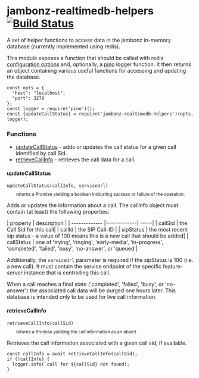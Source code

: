 # jambonz-realtimedb-helpers  [![Build Status](https://secure.travis-ci.org/jambonz/jambonz-realtimedb-helpers.png)](http://travis-ci.org/jambonz/jambonz-realtimedb-helpers)


A set of helper functions to access data in the jambonz in-memory database (currently implemented using redis).

This module exposes a function that should be called with redis [configuration options](https://github.com/NodeRedis/node_redis#rediscreateclient) and, optionally, a [pino](https://www.npmjs.com/package/pino) logger function.  It then returns an object containing various useful functions for accessing and updating the database.

```
const opts = {
  "host": "localhost",
  "port": 3279
};
const logger = require('pino')();
const {updateCallStatus} = require('jambonz-realtimedb-helpers')(opts, logger);
```

### Functions

- [updateCallStatus](#updateCallStatus) - adds or updates the call status for a given call identified by call Sid.
- [retrieveCallInfo](#retrieveCallInfo) - retrieves the call data for a call.

#### updateCallStatus
`updateCallStatus(callInfo, serviceUrl)`
<p style="margin: -5px 0px 10px 25px;font-size: smaller">returns a Promise yielding a boolean indicating success or failure of the operation.</p>

Adds or updates the information about a call.  The callInfo object must contain (at least) the following properties:

| property        | description |
| ------------- |-------------| -----|
| callSid | the Call Sid for this call|
| callId | the SIP Call-ID |
| sipStatus | the most recent sip status - a value of 100 means this is a new call that should be added|
| callStatus | one of 'trying', 'ringing', 'early-media', 'in-progress', 'completed', 'failed', 'busy', 'no-answer', or 'queued'|

Additionally, the `serviceUrl` parameter is required if the sipStatus is 100 (i.e. a new call).  It must contain the service endpoint of the specific feature-server instance that is controlling this call.

When a call reaches a final state ('completed', 'failed', 'busy', or 'no-answer') the associated call data will be purged one hours later.  This database is intended only to be used for live call information.

#### retrieveCallInfo
`retrieveCallInfo(callSid)`
<p style="margin: -5px 0px 10px 25px;font-size: smaller">returns a Promise yielding the call information as an object.</p>

Retrieves the call information associated with a given call sid, if available.

```
const callInfo = await retrieveCallInfo(callSid);
if (!callInfo) {
  logger.info(`call for ${callSid} not found);
}
